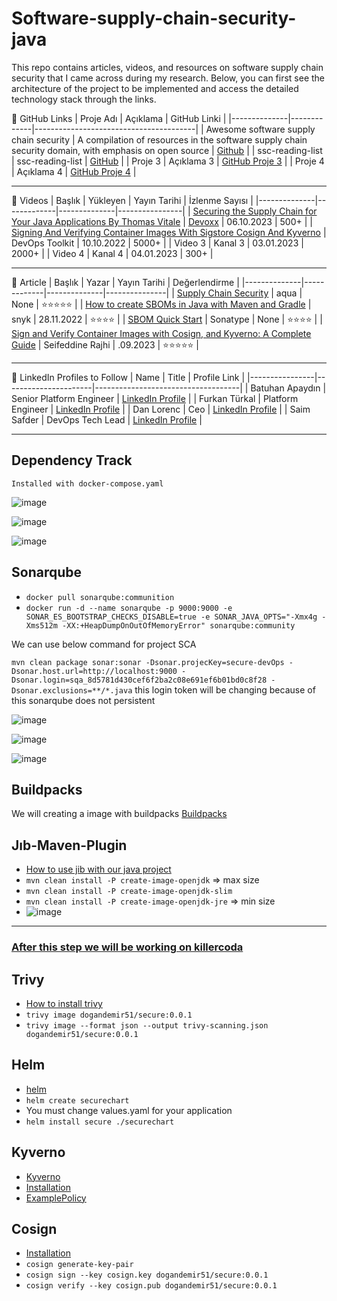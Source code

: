 # Software-supply-chain-security-java
This repo contains articles, videos, and resources on software supply chain security that I came across during my research. Below, you can first see the architecture of the project to be implemented and access the detailed technology stack through the links.

🔗 GitHub Links
| Proje Adı    | Açıklama    | GitHub Linki                           |
|--------------|-------------|----------------------------------------|
| Awesome software supply chain security      | A compilation of resources in the software supply chain security domain, with emphasis on open source | [Github](https://github.com/bureado/awesome-software-supply-chain-security)  |
| ssc-reading-list      | ssc-reading-list  | [GitHub](https://github.com/chainguard-dev/ssc-reading-list)  |
| Proje 3      | Açıklama 3  | [GitHub Proje 3](https://github.com/)  |
| Proje 4      | Açıklama 4  | [GitHub Proje 4](https://github.com/)  |

------------------------------------------------------------------------------

🎥 Videos
| Başlık       | Yükleyen    | Yayın Tarihi | İzlenme Sayısı |
|--------------|-------------|--------------|----------------|
| [Securing the Supply Chain for Your Java Applications By Thomas Vitale](https://youtu.be/ftPFxK8JPNM?si=SZRjqNARzj1GJaam)    | [Devoxx](https://youtube.com/@DevoxxForever?si=L_YwGLhn7japl-bb)    | 06.10.2023   | 500+          |
| [Signing And Verifying Container Images With Sigstore Cosign And Kyverno](https://www.youtube.com/watch?v=HLb1Q086u6M&t=1s)      | DevOps Toolkit     | 10.10.2022   | 5000+           |
| Video 3      | Kanal 3     | 03.01.2023   | 2000+          |
| Video 4      | Kanal 4     | 04.01.2023   | 300+           |

------------------------------------------------------------------------------

📝 Article
| Başlık       | Yazar       | Yayın Tarihi | Değerlendirme |
|--------------|-------------|--------------|---------------|
| [Supply Chain Security](https://www.aquasec.com/cloud-native-academy/supply-chain-security/supply-chain-security-mitigating-the-supply-chain-threat/)       | aqua     | None   | ⭐⭐⭐⭐⭐    |
| [How to create SBOMs in Java with Maven and Gradle](https://medium.com/@snyksec/how-to-create-sboms-in-java-with-maven-and-gradle-2abb1269baa6)       | snyk     | 28.11.2022   | ⭐⭐⭐⭐       |
| [SBOM Quick Start](https://help.sonatype.com/iqserver/quickstart-guides/software-bill-of-materials-%28sbom%29-quick-start?selectedPageVersions=6&selectedPageVersions=7)       | Sonatype     | None   | ⭐⭐⭐⭐     |
| [Sign and Verify Container Images with Cosign, and Kyverno: A Complete Guide](https://medium.com/@seifeddinerajhi/sign-and-verify-container-images-with-cosign-and-kyverno-a-complete-guide-b32b1f6e6264)       | Seifeddine Rajhi     | .09.2023   | ⭐⭐⭐⭐⭐ |

--------------------------------------------------------------------------------

👤 LinkedIn Profiles to Follow
| Name           | Title               | Profile Link                        |
|----------------|----------------------|------------------------------------|
| Batuhan Apaydın       | Senior Platform Engineer          | [LinkedIn Profile](https://www.linkedin.com/in/bthnapydin/) |
| Furkan Türkal       | Platform Engineer          | [LinkedIn Profile](https://www.linkedin.com/in/furkanturkal/) |
| Dan Lorenc       | Ceo          | [LinkedIn Profile](https://www.linkedin.com/in/danlorenc/) |
| Saim Safder      | DevOps Tech Lead         | [LinkedIn Profile](https://www.linkedin.com/in/saim-safder/) |


--------------------------------------
## Dependency Track 

`Installed with docker-compose.yaml`

![image](https://github.com/emirhandogandemir/software-supply-chain-security-java/assets/74687192/4db8ff3b-6c49-499b-b705-bb69a9e1af6c)

![image](https://github.com/emirhandogandemir/software-supply-chain-security-java/assets/74687192/a77ad6f6-4445-4097-8778-2852e1e8dae6)

![image](https://github.com/emirhandogandemir/software-supply-chain-security-java/assets/74687192/e387a3f0-d3cb-4117-b37c-a2a7e1594322)

## Sonarqube

- `docker pull sonarqube:communition`
- `docker run -d --name sonarqube -p 9000:9000 -e SONAR_ES_BOOTSTRAP_CHECKS_DISABLE=true -e SONAR_JAVA_OPTS="-Xmx4g -Xms512m -XX:+HeapDumpOnOutOfMemoryError" sonarqube:community`

We can use below command for project SCA 

`mvn clean package sonar:sonar -Dsonar.projecKey=secure-devOps -Dsonar.host.url=http://localhost:9000 -Dsonar.login=sqa_8d5781d430cef6f2ba2c08e691ef6b01bd0c8f28 -Dsonar.exclusions=**/*.java` this login token will be changing because of this sonarqube does not persistent

![image](https://github.com/emirhandogandemir/software-supply-chain-security-java/assets/74687192/a2576664-7c8f-45f6-8cc7-734446a19e15)

![image](https://github.com/emirhandogandemir/software-supply-chain-security-java/assets/74687192/11d5e107-f421-460c-a88d-912dadcead96)

![image](https://github.com/emirhandogandemir/software-supply-chain-security-java/assets/74687192/de7bba07-253e-4eb1-8792-4b1b19762d19)


## Buildpacks

We will creating a image with buildpacks
[Buildpacks](https://buildpacks.io/)


## Jıb-Maven-Plugin

- [How to use jib with our java project](https://github.com/GoogleContainerTools/jib/blob/master/jib-maven-plugin/README.md)
- `mvn clean install -P create-image-openjdk` => max size
- `mvn clean install -P create-image-openjdk-slim`
- `mvn clean install -P create-image-openjdk-jre` => min size
- ![image](https://github.com/emirhandogandemir/software-supply-chain-security-java/assets/74687192/4baf45ae-cc84-4835-9a52-44ab795d5d84)

----------------------------------------------------------------------------------------

### [After this step we will be working on killercoda](https://killercoda.com/kubernetes/scenario/playground)

## Trivy

- [How to install trivy](https://aquasecurity.github.io/trivy/v0.18.3/installation/)
- `trivy image dogandemir51/secure:0.0.1`
- `trivy image --format json --output trivy-scanning.json dogandemir51/secure:0.0.1`

## Helm

- [helm](https://helm.sh/)
- `helm create securechart`
- You must change values.yaml for your application
- `helm install secure ./securechart`

## Kyverno

- [Kyverno](https://kyverno.io/docs/introduction/#quick-start)
- [Installation](https://kyverno.io/docs/installation/)
- [ExamplePolicy](https://kyverno.io/policies/best-practices/disallow-latest-tag/disallow-latest-tag/)

## Cosign 
- [Installation](https://docs.sigstore.dev/system_config/installation/)
- `cosign generate-key-pair`
- `cosign sign --key cosign.key dogandemir51/secure:0.0.1`
- `cosign verify --key cosign.pub dogandemir51/secure:0.0.1`




